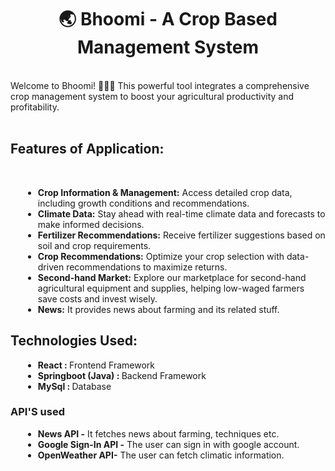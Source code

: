 <h1 align="center">🌏 Bhoomi - A Crop Based Management System</h1>
  <br>
Welcome to Bhoomi! 🧑‍🌾🌱 This powerful tool integrates a comprehensive crop management system to boost your agricultural productivity and profitability.  <br>
<br>

<h2>Features of Application: </h2>  <br>
<ul style="list-style-type: disc; margin-left: 20px;">
  <li><strong>Crop Information & Management:</strong> Access detailed crop data, including growth conditions and recommendations.</li>
  <li><strong>Climate Data:</strong> Stay ahead with real-time climate data and forecasts to make informed decisions.</li>
  <li><strong>Fertilizer Recommendations:</strong> Receive fertilizer suggestions based on soil and crop requirements.</li>
  <li><strong>Crop Recommendations:</strong> Optimize your crop selection with data-driven recommendations to maximize returns.</li>
  <li><strong>Second-hand Market:</strong> Explore our marketplace for second-hand agricultural equipment and supplies, helping low-waged farmers save costs and invest wisely.</li>
  <li><strong>News:</strong> It provides news about farming and its related stuff.</li>
</ul>

<h2>Technologies Used: </h2>
<ul style="list-style-type: disc; margin-left: 20px;">
  <li><strong>React :  </strong>Frontend Framework</li>
   <li><strong>Springboot (Java) :  </strong>Backend Framework</li>
  <li><strong>MySql :  </strong>Database</li>
</ul>
<h3>API'S used</h3>
<ul style="list-style-type: disc; margin-left: 20px;">
  <li><strong>News API -</strong> It fetches news about farming, techniques etc.</li>
  <li><strong>Google Sign-In API -</strong> The user can sign in with google account.</li>
  <li><strong>OpenWeather API-</strong> The user can fetch climatic information.</li>
</ul>







